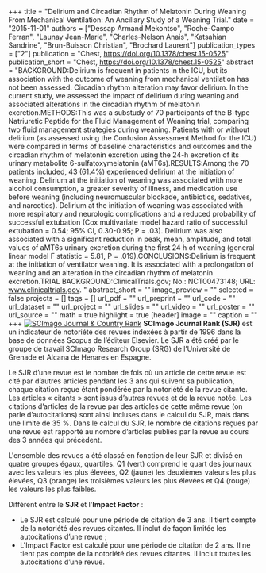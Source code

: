 +++
title = "Delirium and Circadian Rhythm of Melatonin During Weaning From Mechanical Ventilation: An Ancillary Study of a Weaning Trial."
date = "2015-11-01"
authors = ["Dessap Armand Mekontso", "Roche-Campo Ferran", "Launay Jean-Marie", "Charles-Nelson Anais", "Katsahian Sandrine", "Brun-Buisson Christian", "Brochard Laurent"]
publication_types = ["2"]
publication = "Chest, https://doi.org/10.1378/chest.15-0525"
publication_short = "Chest, https://doi.org/10.1378/chest.15-0525"
abstract = "BACKGROUND:Delirium is frequent in patients in the ICU, but its association with the outcome of weaning from mechanical ventilation has not been assessed. Circadian rhythm alteration may favor delirium. In the current study, we assessed the impact of delirium during weaning and associated alterations in the circadian rhythm of melatonin excretion.METHODS:This was a substudy of 70 participants of the B-type Natriuretic Peptide for the Fluid Management of Weaning trial, comparing two fluid management strategies during weaning. Patients with or without delirium (as assessed using the Confusion Assessment Method for the ICU) were compared in terms of baseline characteristics and outcomes and the circadian rhythm of melatonin excretion using the 24-h excretion of its urinary metabolite 6-sulfatoxymelatonin (aMT6s).RESULTS:Among the 70 patients included, 43 (61.4%) experienced delirium at the initiation of weaning. Delirium at the initiation of weaning was associated with more alcohol consumption, a greater severity of illness, and medication use before weaning (including neuromuscular blockade, antibiotics, sedatives, and narcotics). Delirium at the initiation of weaning was associated with more respiratory and neurologic complications and a reduced probability of successful extubation (Cox multivariate model hazard ratio of successful extubation = 0.54; 95% CI, 0.30-0.95; P = .03). Delirium was also associated with a significant reduction in peak, mean, amplitude, and total values of aMT6s urinary excretion during the first 24 h of weaning (general linear model F statistic = 5.81, P = .019).CONCLUSIONS:Delirium is frequent at the initiation of ventilator weaning. It is associated with a prolongation of weaning and an alteration in the circadian rhythm of melatonin excretion.TRIAL BACKGROUND:ClinicalTrials.gov; No.: NCT00473148; URL: www.clinicaltrials.gov. "
abstract_short = ""
image_preview = ""
selected = false
projects = []
tags = []
url_pdf = ""
url_preprint = ""
url_code = ""
url_dataset = ""
url_project = ""
url_slides = ""
url_video = ""
url_poster = ""
url_source = ""
math = true
highlight = true
[header]
image = ""
caption = ""
+++
<a href="https://www.scimagojr.com/journalsearch.php?q=18429&amp;tip=sid&amp;exact=no" title="SCImago Journal &amp; Country Rank"><img border="0" src="https://www.scimagojr.com/journal_img.php?id=18429" alt="SCImago Journal &amp; Country Rank"  /></a>
**SCImago Journal Rank (SJR)** est un indicateur de notoriété des revues indexées à partir de 1996 dans la base de données Scopus de l’éditeur Elsevier. Le SJR a été créé par le groupe de travail SCImago Research Group (SRG) de l’Université de Grenade et Alcana de Henares en Espagne.  
  
Le SJR d’une revue est le nombre de fois où un article de cette revue est cité par d’autres articles pendant les 3 ans qui suivent sa publication, chaque citation reçue étant pondérée par la notoriété de la revue citante. Les articles « citants » sont issus d’autres revues et de la revue notée. Les citations d’articles de la revue par des articles de cette même revue (on parle d’autocitations) sont ainsi incluses dans le calcul du SJR, mais dans une limite de 35 %. Dans le calcul du SJR, le nombre de citations reçues par une revue est rapporté au nombre d’articles publiés par la revue au cours des 3 années qui précèdent.  
  
L'ensemble des revues a été classé en fonction de leur SJR et divisé en quatre groupes égaux, quartiles. Q1 (vert) comprend le quart des journaux avec les valeurs les plus élevées, Q2 (jaune) les deuxièmes valeurs les plus élevées, Q3 (orange) les troisièmes valeurs les plus élevées et Q4 (rouge) les valeurs les plus faibles.  
  
Différent entre le **SJR** et l'**Impact Factor** :  
- Le SJR est calculé pour une période de citation de 3 ans. Il tient compte de la notoriété des revues citantes. Il inclut de façon limitée les autocitations d’une revue ;  
- L'Impact Factor est calculé pour une période de citation de 2 ans. Il ne tient pas compte de la notoriété des revues citantes. Il inclut toutes les autocitations d’une revue.
